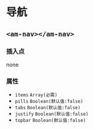 # 导航

## `<am-nav></am-nav>`

### 插入点
none

### 属性
+ `items` `Array(必需)`
+ `pills` `Boolean(默认值:false)`
+ `tabs` `Boolean(默认值:false)`
+ `justify` `Boolean(默认值:false)`
+ `topbar` `Boolean(默认值:false)`
